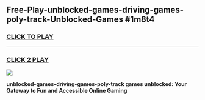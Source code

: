 
## Free-Play-unblocked-games-driving-games-poly-track-Unblocked-Games #1m8t4
<h3>
<a href="https://news.freeplayer.one?title=unblocked-games-driving-games-poly-track&ref=8M">CLICK TO PLAY</a></h3>
<hr>

<h3>
<a href="https://news.freeplayer.one?title=unblocked-games-driving-games-poly-track&ref=8M">CLICK 2 PLAY</a>
  
</h3>

<a href="https://news.freeplayer.one?title=unblocked-games-driving-games-poly-track&ref=8M"><img src="https://clearcache.store/games.png"></a>


**unblocked-games-driving-games-poly-track games unblocked: Your Gateway to Fun and Accessible Online Gaming**
